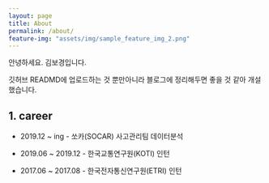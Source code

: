 ```yaml
---
layout: page
title: About
permalink: /about/
feature-img: "assets/img/sample_feature_img_2.png"
---
```


<p>안녕하세요. 김보경입니다.<p>
<p>깃허브 READMD에 업로드하는 것 뿐만아니라 블로그에 정리해두면 좋을 것 같아 개설했습니다.<p>


<h2>1. career</h2>

* 2019.12 ~ ing  - 쏘카(SOCAR) 사고관리팀 데이터분석<p>

* 2019.06 ~ 2019.12     - 한국교통연구원(KOTI) 인턴<p>

* 2017.06 ~ 2017.08  - 한국전자통신연구원(ETRI) 인턴<p>
